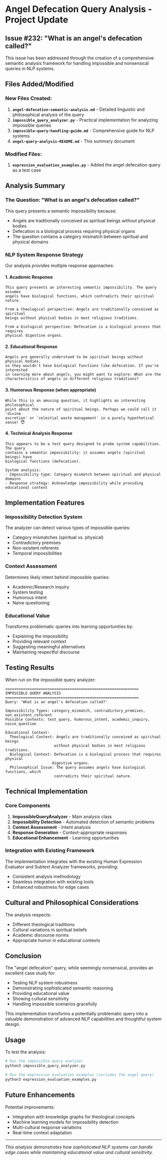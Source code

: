 # Angel Defecation Query Analysis - Project Update

## Issue #232: "What is an angel's defecation called?"

This issue has been addressed through the creation of a comprehensive semantic analysis framework for handling impossible and nonsensical queries in NLP systems.

## Files Added/Modified

### New Files Created:

1. **`angel-defecation-semantic-analysis.md`** - Detailed linguistic and philosophical analysis of the query
2. **`impossible_query_analyzer.py`** - Practical implementation for analyzing impossible queries
3. **`impossible-query-handling-guide.md`** - Comprehensive guide for NLP systems
4. **`angel-query-analysis-README.md`** - This summary document

### Modified Files:

1. **`expression_evaluation_examples.py`** - Added the angel defecation query as a test case

## Analysis Summary

### The Question: "What is an angel's defecation called?"

This query presents a semantic impossibility because:
- Angels are traditionally conceived as spiritual beings without physical bodies
- Defecation is a biological process requiring physical organs
- The question contains a category mismatch between spiritual and physical domains

### NLP System Response Strategy

Our analysis provides multiple response approaches:

#### 1. Academic Response
```
This query presents an interesting semantic impossibility. The query assumes 
angels have biological functions, which contradicts their spiritual nature.

From a theological perspective: Angels are traditionally conceived as spiritual 
beings without physical bodies in most religious traditions.

From a biological perspective: Defecation is a biological process that requires 
physical digestive organs.
```

#### 2. Educational Response
```
Angels are generally understood to be spiritual beings without physical bodies, 
so they wouldn't have biological functions like defecation. If you're interested 
in learning more about angels, you might want to explore: What are the 
characteristics of angels in different religious traditions?
```

#### 3. Humorous Response (when appropriate)
```
While this is an amusing question, it highlights an interesting philosophical 
point about the nature of spiritual beings. Perhaps we could call it 'divine 
excretion' or 'celestial waste management' in a purely hypothetical sense! 😇
```

#### 4. Technical Analysis Response
```
This appears to be a test query designed to probe system capabilities. The query 
contains a semantic impossibility: it assumes angels (spiritual beings) have 
biological functions (defecation).

System analysis:
- Impossibility type: Category mismatch between spiritual and physical domains
- Response strategy: Acknowledge impossibility while providing educational context
```

## Implementation Features

### Impossibility Detection System
The analyzer can detect various types of impossible queries:
- Category mismatches (spiritual vs. physical)
- Contradictory premises
- Non-existent referents
- Temporal impossibilities

### Context Assessment
Determines likely intent behind impossible queries:
- Academic/Research inquiry
- System testing
- Humorous intent
- Naive questioning

### Educational Value
Transforms problematic queries into learning opportunities by:
- Explaining the impossibility
- Providing relevant context
- Suggesting meaningful alternatives
- Maintaining respectful discourse

## Testing Results

When run on the impossible query analyzer:

```
============================================================
IMPOSSIBLE QUERY ANALYSIS
============================================================
Query: 'What is an angel's defecation called?'

Impossibility Types: category_mismatch, contradictory_premises, non_existent_referent
Possible Contexts: test_query, humorous_intent, academic_inquiry, naive_question

Educational Context:
  Theological Context: Angels are traditionally conceived as spiritual beings 
                      without physical bodies in most religious traditions.
  Biological Context: Defecation is a biological process that requires physical 
                     digestive organs.
  Philosophical Issue: The query assumes angels have biological functions, which 
                      contradicts their spiritual nature.
```

## Technical Implementation

### Core Components
1. **ImpossibleQueryAnalyzer** - Main analysis class
2. **Impossibility Detection** - Automated detection of semantic problems
3. **Context Assessment** - Intent analysis
4. **Response Generation** - Context-appropriate responses
5. **Educational Enhancement** - Learning opportunities

### Integration with Existing Framework
The implementation integrates with the existing Human Expression Evaluator and Subtext Analyzer frameworks, providing:
- Consistent analysis methodology
- Seamless integration with existing tools
- Enhanced robustness for edge cases

## Cultural and Philosophical Considerations

The analysis respects:
- Different theological traditions
- Cultural variations in spiritual beliefs
- Academic discourse norms
- Appropriate humor in educational contexts

## Conclusion

The "angel defecation" query, while seemingly nonsensical, provides an excellent case study for:
- Testing NLP system robustness
- Demonstrating sophisticated semantic reasoning
- Providing educational value
- Showing cultural sensitivity
- Handling impossible scenarios gracefully

This implementation transforms a potentially problematic query into a valuable demonstration of advanced NLP capabilities and thoughtful system design.

## Usage

To test the analysis:

```bash
# Run the impossible query analyzer
python3 impossible_query_analyzer.py

# Run the expression evaluation examples (includes the angel query)
python3 expression_evaluation_examples.py
```

## Future Enhancements

Potential improvements:
- Integration with knowledge graphs for theological concepts
- Machine learning models for impossibility detection
- Multi-cultural response variations
- Real-time context adaptation

---

*This analysis demonstrates how sophisticated NLP systems can handle edge cases while maintaining educational value and cultural sensitivity.*